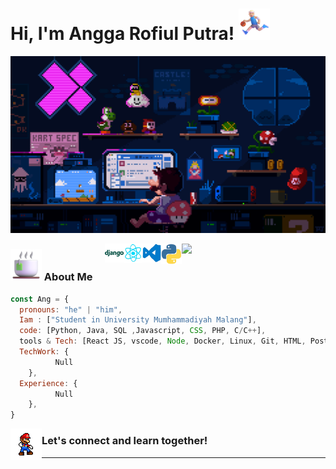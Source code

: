 # Hi, I'm <a>Angga Rofiul Putra</a>! <img src="Profile2/run.png" width="50">

![Cover](Profile2/coverImg.gif)

<img align='right' src="https://user-images.githubusercontent.com/74038190/229223156-0cbdaba9-3128-4d8e-8719-b6b4cf741b67.gif" width="230">
<img align='right' src="Profile2/python.gif" width="33">
<img align='right' src="Profile2/vs.gif" width="30">
<img align='right' src="Profile2/react.gif" width="30">
<img align='right' src="Profile2/django.png" width="30">



### <img src="Profile2/cofi.png" width="50">  About Me

```javascript
const Ang = {
  pronouns: "he" | "him",
  Iam : ["Student in University Mumhammadiyah Malang"],
  code: [Python, Java, SQL ,Javascript, CSS, PHP, C/C++],
  tools & Tech: [React JS, vscode, Node, Docker, Linux, Git, HTML, Postman],
  TechWork: {
          Null
    },
  Experience: {
          Null
    },
}
```
<img align='left' src="Profile2/dance.gif" width="50">
<h3>Let's connect and learn together!</h3>
<hr>
